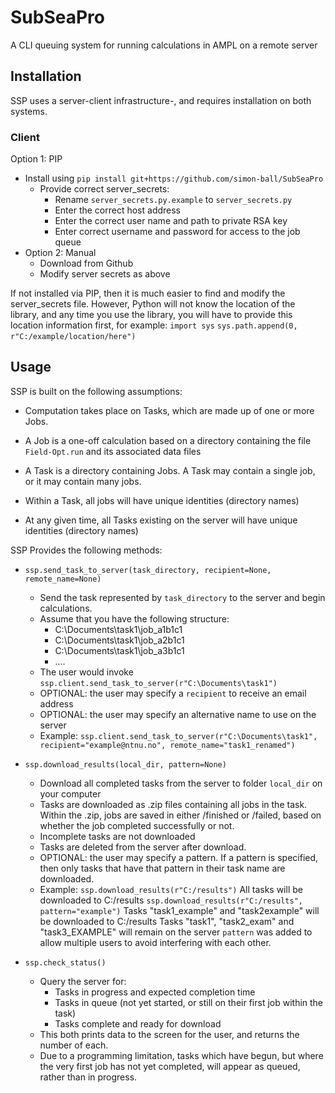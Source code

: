 # SubSeaPro
A CLI queuing system for running calculations in AMPL on a remote server


## Installation

SSP uses a server-client infrastructure-, and requires installation on both systems.

### Client
Option 1: PIP

* Install using `pip install git+https://github.com/simon-ball/SubSeaPro`
  * Provide correct server_secrets:
    * Rename `server_secrets.py.example` to `server_secrets.py`
    * Enter the correct host address
    * Enter the correct user name and path to private RSA key
    * Enter correct username and password for access to the job queue
* Option 2: Manual
  * Download from Github
  * Modify server secrets as above

If not installed via PIP, then it is much easier to find and modify the server_secrets file. However, Python will not know the location of the library, and any time you use the library, you will have to provide this location information first, for example:
	`import sys`
​	`sys.path.append(0, r"C:/example/location/here")`
​    


## Usage

SSP is built on the following assumptions:

* Computation takes place on Tasks, which are made up of one or more Jobs.

* A Job is a one-off calculation based on a directory containing the file `Field-Opt.run` and its associated data files

* A Task is a directory containing Jobs. A Task may contain a single job, or it may contain many jobs.

* Within a Task, all jobs will have unique identities (directory names)

* At any given time, all Tasks existing on the server will have unique identities (directory names)

SSP Provides the following methods:

* `ssp.send_task_to_server(task_directory, recipient=None, remote_name=None)`
  * Send the task represented by `task_directory` to the server and begin calculations. 
  * Assume that you have the following structure:
    - C:\Documents\task1\job_a1b1c1
    - C:\Documents\task1\job_a2b1c1
    - C:\Documents\task1\job_a3b1c1
    - ....
  * The user would invoke `ssp.client.send_task_to_server(r"C:\Documents\task1")`
  * OPTIONAL: the user may specify a `recipient` to receive an email address
  * OPTIONAL: the user may specify an alternative name to use on the server
  * Example:
    `ssp.client.send_task_to_server(r"C:\Documents\task1", recipient="example@ntnu.no", remote_name="task1_renamed")`
    

* `ssp.download_results(local_dir, pattern=None)`
  * Download all completed tasks from the server to folder `local_dir` on your computer
  * Tasks are downloaded as .zip files containing all jobs in the task. Within the .zip, jobs are saved in either /finished or /failed, based on whether the job completed successfully or not.
  * Incomplete tasks are not downloaded
  * Tasks are deleted from the server after download.
  * OPTIONAL: the user may specify a pattern. If a pattern is specified, then only tasks that have that pattern in their task name are downloaded. 
  * Example:
          `ssp.download_results(r"C:/results")`
              All tasks will be downloaded to C:/results
          `ssp.download_results(r"C:/results", pattern="example")`
              Tasks "task1_example" and "task2example" will be downloaded to C:/results
              Tasks "task1", "task2_exam" and "task3_EXAMPLE" will remain on the server
      `pattern` was added to allow multiple users to avoid interfering with each other. 
  
* `ssp.check_status()`
  * Query the server for:
    * Tasks in progress and expected completion time
    * Tasks in queue (not yet started, or still on their first job within the task)
    * Tasks complete and ready for download
  * This both prints data to the screen for the user, and returns the number of each. 
  * Due to a programming limitation, tasks which have begun, but where the very first job has not yet completed, will appear as queued, rather than in progress. 